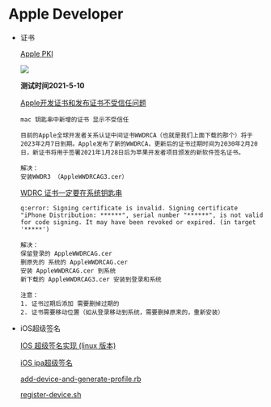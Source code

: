 # Apple Developer

* 证书

  [Apple PKI](https://www.apple.com/certificateauthority/)

  ![](https://i.loli.net/2021/05/10/2PoCgAOci8EQb6H.jpg)

  **测试时间2021-5-10**

  [Apple开发证书和发布证书不受信任问题](https://blog.csdn.net/Dancen/article/details/114406431)

  ``` text
  mac 钥匙串中新增的证书 显示不受信任
  
  目前的Apple全球开发者关系认证中间证书WWDRCA（也就是我们上面下载的那个）将于2023年2月7日到期。Apple发布了新的WWDRCA，更新后的证书过期时间为2030年2月20日，新证书将用于签署2021年1月28日后为苹果开发者项目颁发的新软件签名证书。
  
  解决：
  安装WWDR3 （AppleWWDRCAG3.cer）
  ```

  [WDRC 证书一定要在系统钥匙串](https://juejin.cn/post/6844903728324018190)

  ``` text
  q:error: Signing certificate is invalid. Signing certificate "iPhone Distribution: ******", serial number "******", is not valid for code signing. It may have been revoked or expired. (in target '*****')
  
  解决：
  保留登录的 AppleWWDRCAG.cer 
  删原先的 系统的 AppleWWDRCAG.cer 
  安装 AppleWWDRCAG.cer 到系统
  新下载的 AppleWWDRCAG3.cer 安装到登录和系统
  
  注意：
  1. 证书过期后添加 需要删掉过期的
  2. 证书需要移动位置（如从登录移动到系统，需要删掉原来的，重新安装）
  ```

  

* iOS超级签名

  [IOS 超级签名实现 (linux 版本)](http://events.jianshu.io/p/ea9896b68a05)

  [iOS ipa超级签名](https://shirojin.github.io/2020/04/04/iOS%E8%B6%85%E7%BA%A7%E7%AD%BE%E5%90%8D/)

  [add-device-and-generate-profile.rb](./reg_uuid/add-device-and-generate-profile.rb)

  [register-device.sh](./reg_uuid/register-device.sh)